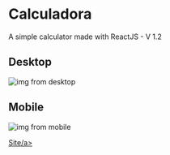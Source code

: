 # Calculadora

<p>A simple calculator made with ReactJS - V 1.2</p>

## Desktop

<img style src='https://i.ibb.co/rFFZZxt/desktop-min.png' alt ='img from desktop'>

## Mobile

<img src='https://i.ibb.co/kXQjtn2/mobile.png' alt ='img from mobile'>

<a href='https://jl-calculator.netlify.app/' target='_blank'>Site/a>
